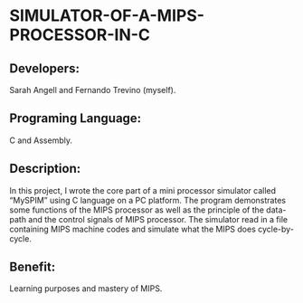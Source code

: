 # SIMULATOR-OF-A-MIPS-PROCESSOR-IN-C

Developers: 
-
Sarah Angell and Fernando Trevino (myself). 

Programing Language: 
-
C and Assembly. 

Description: 
-
In this project, I wrote the core part of a mini processor simulator called “MySPIM” using C language on a PC platform. The program demonstrates some functions of the MIPS processor as well as the principle of the data-path and the control signals of MIPS processor. The simulator read in a file containing MIPS machine codes and simulate what the MIPS does cycle-by-cycle. 

Benefit: 
-
Learning purposes and mastery of MIPS.
